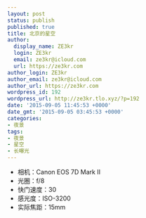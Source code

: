 ```yaml
---
layout: post
status: publish
published: true
title: 北京的星空
author:
  display_name: ZE3kr
  login: ZE3kr
  email: ze3kr@icloud.com
  url: https://ze3kr.com
author_login: ZE3kr
author_email: ze3kr@icloud.com
author_url: https://ze3kr.com
wordpress_id: 192
wordpress_url: http://ze3kr.tlo.xyz/?p=192
date: '2015-09-05 11:45:53 +0000'
date_gmt: '2015-09-05 03:45:53 +0000'
categories:
- 夜景
tags:
- 夜景
- 星空
- 长曝光
---
```

<ul>
<li>相机：Canon EOS 7D Mark II</li>
<li>光圈：f/8</li>
<li>快门速度：30</li>
<li>感光度：ISO-3200</li>
<li>实际焦距：15mm</li>
</ul>

